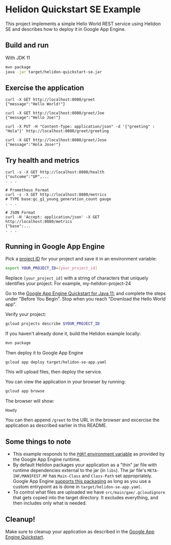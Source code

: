 # Helidon Quickstart SE Example

This project implements a simple Hello World REST service using Helidon SE and describes
how to deploy it in Google App Engine.

## Build and run

With JDK 11
```bash
mvn package
java -jar target/helidon-quickstart-se.jar
```

## Exercise the application

```
curl -X GET http://localhost:8080/greet
{"message":"Hello World!"}

curl -X GET http://localhost:8080/greet/Joe
{"message":"Hello Joe!"}

curl -X PUT -H "Content-Type: application/json" -d '{"greeting" : "Hola"}' http://localhost:8080/greet/greeting

curl -X GET http://localhost:8080/greet/Jose
{"message":"Hola Jose!"}
```

## Try health and metrics

```
curl -s -X GET http://localhost:8080/health
{"outcome":"UP",...
. . .

# Prometheus Format
curl -s -X GET http://localhost:8080/metrics
# TYPE base:gc_g1_young_generation_count gauge
. . .

# JSON Format
curl -H 'Accept: application/json' -X GET http://localhost:8080/metrics
{"base":...
. . .

```

## Running in Google App Engine

Pick a [project ID](https://cloud.google.com/sdk/gcloud/reference/projects/create#PROJECT_ID) for your project and save it in an environment variable:

```bash
export YOUR_PROJECT_ID=[your_project_id]
```

Replace `[your_project_id]` with a string of characters that uniquely identifies your project.
For example, my-helidon-project-24

Go to the [Google App Engine Quickstart for Java 11:](https://cloud.google.com/appengine/docs/standard/java11/quickstart)
and complete the steps under "Before You Begin". Stop when you reach
"Download the Hello World app".

Verify your project:

```bash
gcloud projects describe $YOUR_PROJECT_ID
```

If you haven't already done it, build the Helidon example locally:

```bash
mvn package
```

Then deploy it to Google App Engine

```bash
gcloud app deploy target/helidon-se-app.yaml
```

This will upload files, then deploy the service. 

You can view the application in your browser by running:

```bash
gcloud app browse
```

The browser will show:

```
Howdy
```

You can then append `/greet` to the URL in the browser and 
excercise the application as described earlier in this README.


## Some things to note

* This example responds to the
  [`PORT` environment variable](https://cloud.google.com/appengine/docs/standard/java11/runtime#be_sure_to_use_the_port_environment_variable)
  as provided by the Google App Engine runtime.
* By default Helidon packages your application as a "thin" jar file with runtime dependencies
  external to the jar (in `libs`). The jar file's `META-INF/MANIFEST.MF` has `Main-Class` and `Class-Path` 
  set appropriately.  Google App Engine [supports this packaging](https://cloud.google.com/appengine/docs/standard/java11/runtime#application_startup)
  as long as you use a custom entrypoint as is done in `target/helidon-se-app.yaml`.
* To control what files are uploaded we have `src/main/gae/.gcloudignore` that gets
  copied into the target directory. It excludes everything, and then includes only what
  is needed.

## Cleanup!

Make sure to cleanup your application as described in the  [Google App Engine Quickstart](https://cloud.google.com/appengine/docs/standard/java11/quickstart#clean-up).

